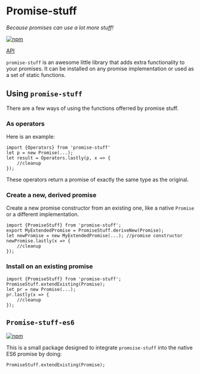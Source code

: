 # Promise-stuff
*Because promises can use a lot more stuff!*

[![npm](https://badge.fury.io/js/promise-stuff.svg )](https://www.npmjs.com/package/promise-stuff)

[API](https://gregros.github.io/promise-stuff/modules/promise_stuff.html)

`promise-stuff` is an awesome little library that adds extra functionality to your promises. It can be installed on any promise implementation or used as a set of static functions. 

## Using `promise-stuff`
There are a few ways of using the functions offerred by promise stuff.

### As operators
Here is an example:

	import {Operators} from 'promise-stuff'
	let p = new Promise(...);
	let result = Operators.lastly(p, x => {
		//cleanup
	});

These operators return a promise of exactly the same type as the original.

### Create a new, derived promise
Create a new promise constructor from an existing one, like a native `Promise` or a different implementation.

	import {PromiseStuff} from 'promise-stuff';
	export MyExtendedPromise = PromiseStuff.deriveNew(Promise);
	let newPromise = new MyExtendedPromise(...); //promise constructor
	newPromise.lastly(x => {
		//cleanup
	});

### Install on an existing promise

	import {PromiseStuff} from 'promise-stuff';
	PromiseStuff.extendExisting(Promise);
	let pr = new Promise(...);
	pr.lastly(x => {
		//cleanup
	});

## `Promise-stuff-es6`
[![npm](https://badge.fury.io/js/promise-stuff-es6.svg )](https://www.npmjs.com/package/promise-stuff-es6)

This is a small package designed to integrate `promsise-stuff` into the native ES6 promise by doing:

    PromiseStuff.extendExisting(Promise);


